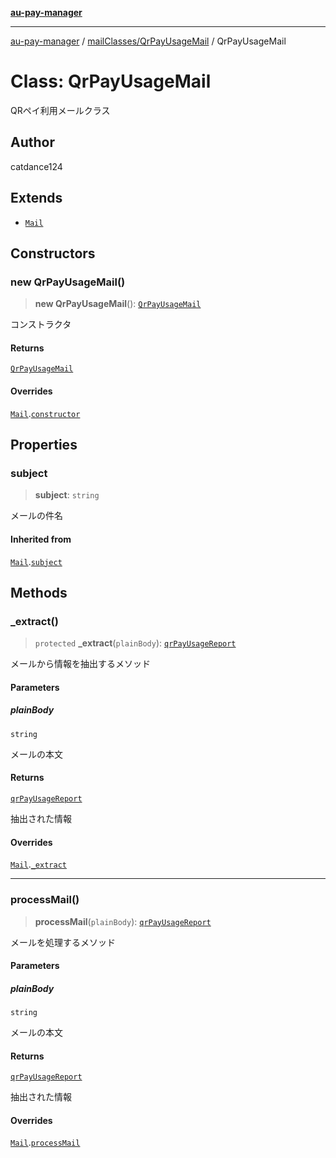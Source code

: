 [**au-pay-manager**](../../../README.md)

***

[au-pay-manager](../../../README.md) / [mailClasses/QrPayUsageMail](../README.md) / QrPayUsageMail

# Class: QrPayUsageMail

QRペイ利用メールクラス

## Author

catdance124

## Extends

- [`Mail`](../../_Mail/classes/Mail.md)

## Constructors

### new QrPayUsageMail()

> **new QrPayUsageMail**(): [`QrPayUsageMail`](QrPayUsageMail.md)

コンストラクタ

#### Returns

[`QrPayUsageMail`](QrPayUsageMail.md)

#### Overrides

[`Mail`](../../_Mail/classes/Mail.md).[`constructor`](../../_Mail/classes/Mail.md#constructors)

## Properties

### subject

> **subject**: `string`

メールの件名

#### Inherited from

[`Mail`](../../_Mail/classes/Mail.md).[`subject`](../../_Mail/classes/Mail.md#subject)

## Methods

### \_extract()

> `protected` **\_extract**(`plainBody`): [`qrPayUsageReport`](../../../interfaces/interfaces/qrPayUsageReport.md)

メールから情報を抽出するメソッド

#### Parameters

##### plainBody

`string`

メールの本文

#### Returns

[`qrPayUsageReport`](../../../interfaces/interfaces/qrPayUsageReport.md)

抽出された情報

#### Overrides

[`Mail`](../../_Mail/classes/Mail.md).[`_extract`](../../_Mail/classes/Mail.md#_extract)

***

### processMail()

> **processMail**(`plainBody`): [`qrPayUsageReport`](../../../interfaces/interfaces/qrPayUsageReport.md)

メールを処理するメソッド

#### Parameters

##### plainBody

`string`

メールの本文

#### Returns

[`qrPayUsageReport`](../../../interfaces/interfaces/qrPayUsageReport.md)

抽出された情報

#### Overrides

[`Mail`](../../_Mail/classes/Mail.md).[`processMail`](../../_Mail/classes/Mail.md#processmail)
